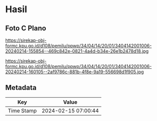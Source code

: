 # Hasil

## Foto C Plano

https://sirekap-obj-formc.kpu.go.id/d108/pemilu/ppwp/34/04/14/20/01/3404142001006-20240214-155854--469c842e-0821-4a4d-b34e-26e1b2478d18.jpg

https://sirekap-obj-formc.kpu.go.id/d108/pemilu/ppwp/34/04/14/20/01/3404142001006-20240214-160105--2af9786c-881b-4f8e-9a19-556698d1f905.jpg


## Metadata

| Key        | Value               |
| ---------- | ------------------- |
| Time Stamp | 2024-02-15 07:00:44 |



